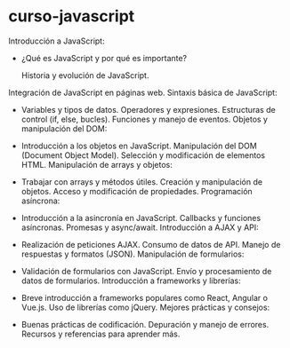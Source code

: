 # curso-javascript

Introducción a JavaScript:

- ¿Qué es JavaScript y por qué es importante?
<ol> Historia y evolución de JavaScript. </ol>
Integración de JavaScript en páginas web.
Sintaxis básica de JavaScript:

- Variables y tipos de datos.
Operadores y expresiones.
Estructuras de control (if, else, bucles).
Funciones y manejo de eventos.
Objetos y manipulación del DOM:

- Introducción a los objetos en JavaScript.
Manipulación del DOM (Document Object Model).
Selección y modificación de elementos HTML.
Manipulación de arrays y objetos:

- Trabajar con arrays y métodos útiles.
Creación y manipulación de objetos.
Acceso y modificación de propiedades.
Programación asíncrona:

- Introducción a la asincronía en JavaScript.
Callbacks y funciones asíncronas.
Promesas y async/await.
Introducción a AJAX y API:

- Realización de peticiones AJAX.
Consumo de datos de API.
Manejo de respuestas y formatos (JSON).
Manipulación de formularios:

- Validación de formularios con JavaScript.
Envío y procesamiento de datos de formularios.
Introducción a frameworks y librerías:

- Breve introducción a frameworks populares como React, Angular o Vue.js.
Uso de librerías como jQuery.
Mejores prácticas y consejos:

- Buenas prácticas de codificación.
Depuración y manejo de errores.
Recursos y referencias para aprender más.
